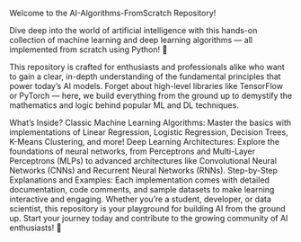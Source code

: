 Welcome to the AI-Algorithms-FromScratch Repository!

Dive deep into the world of artificial intelligence with this hands-on collection of machine learning and deep learning algorithms — all implemented from scratch using Python! 🚀

This repository is crafted for enthusiasts and professionals alike who want to gain a clear, in-depth understanding of the fundamental principles that power today’s AI models. Forget about high-level libraries like TensorFlow or PyTorch — here, we build everything from the ground up to demystify the mathematics and logic behind popular ML and DL techniques.

What’s Inside?
Classic Machine Learning Algorithms: Master the basics with implementations of Linear Regression, Logistic Regression, Decision Trees, K-Means Clustering, and more!
Deep Learning Architectures: Explore the foundations of neural networks, from Perceptrons and Multi-Layer Perceptrons (MLPs) to advanced architectures like Convolutional Neural Networks (CNNs) and Recurrent Neural Networks (RNNs).
Step-by-Step Explanations and Examples: Each implementation comes with detailed documentation, code comments, and sample datasets to make learning interactive and engaging.
Whether you’re a student, developer, or data scientist, this repository is your playground for building AI from the ground up. Start your journey today and contribute to the growing community of AI enthusiasts! 🌟
